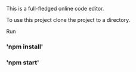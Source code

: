 This is a full-fledged online code editor.

To use this project clone the project to a directory.

Run

### 'npm install'

### 'npm start'

